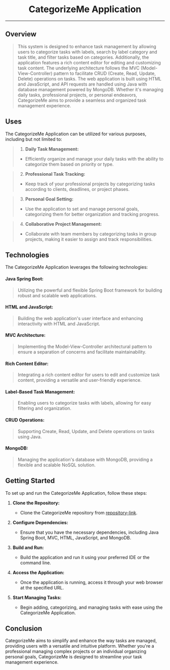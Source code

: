 # <center> CategorizeMe Application </center>

-------

## Overview
> This system is designed to enhance task management by allowing users to categorize tasks with labels, search by label category and task title, and filter tasks based on categories. Additionally, the application features a rich content editor for editing and customizing task content. The underlying architecture follows the MVC (Model-View-Controller) pattern to facilitate CRUD (Create, Read, Update, Delete) operations on tasks. The web application is built using HTML and JavaScript, and API requests are handled using Java with database management powered by MongoDB. Whether it's managing daily tasks, professional projects, or personal endeavors, CategorizeMe aims to provide a seamless and organized task management experience.

## Uses
The CategorizeMe Application can be utilized for various purposes, including but not limited to:

>1. **Daily Task Management:**
>   - Efficiently organize and manage your daily tasks with the ability to categorize them based on priority or type.

>2. **Professional Task Tracking:**
>   - Keep track of your professional projects by categorizing tasks according to clients, deadlines, or project phases.

>3. **Personal Goal Setting:**
>   - Use the application to set and manage personal goals, categorizing them for better organization and tracking progress.

>4. **Collaborative Project Management:**
>   - Collaborate with team members by categorizing tasks in group projects, making it easier to assign and track responsibilities.

## Technologies
The CategorizeMe Application leverages the following technologies:
####  **Java Spring Boot:**
> Utilizing the powerful and flexible Spring Boot framework for building robust and scalable web applications.

#### **HTML and JavaScript:**
> Building the web application's user interface and enhancing interactivity with HTML and JavaScript.

#### **MVC Architecture:**
>Implementing the Model-View-Controller architectural pattern to ensure a separation of concerns and facilitate maintainability.

#### **Rich Content Editor:**
>Integrating a rich content editor for users to edit and customize task content, providing a versatile and user-friendly experience.

#### **Label-Based Task Management:**
>Enabling users to categorize tasks with labels, allowing for easy filtering and organization.

#### **CRUD Operations:**
>Supporting Create, Read, Update, and Delete operations on tasks using Java.

#### **MongoDB:**
>Managing the application's database with MongoDB, providing a flexible and scalable NoSQL solution.

## Getting Started
To set up and run the CategorizeMe Application, follow these steps:

1. **Clone the Repository:**
    - Clone the CategorizeMe repository from [repository-link].

2. **Configure Dependencies:**
    - Ensure that you have the necessary dependencies, including Java Spring Boot, MVC, HTML, JavaScript, and MongoDB.

3. **Build and Run:**
    - Build the application and run it using your preferred IDE or the command line.

4. **Access the Application:**
    - Once the application is running, access it through your web browser at the specified URL.

5. **Start Managing Tasks:**
    - Begin adding, categorizing, and managing tasks with ease using the CategorizeMe Application.

## Conclusion
CategorizeMe aims to simplify and enhance the way tasks are managed, providing users with a versatile and intuitive platform. Whether you're a professional managing complex projects or an individual organizing personal goals, CategorizeMe is designed to streamline your task management experience.

[repository-link]: # (Provide the link to the CategorizeMe repository here)
